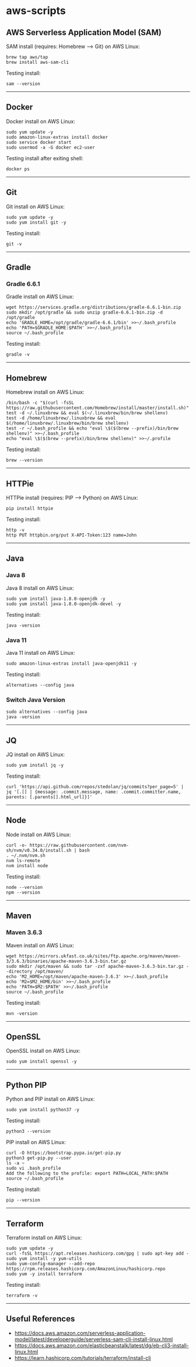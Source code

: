# aws-scripts

## AWS Serverless Application Model (SAM)

SAM install (requires: Homebrew --> Git) on AWS Linux:

    brew tap aws/tap
    brew install aws-sam-cli
    
Testing install: 

    sam --version

***

## Docker

Docker install on AWS Linux:

    sudo yum update -y
    sudo amazon-linux-extras install docker
    sudo service docker start
    sudo usermod -a -G docker ec2-user
    
Testing install after exiting shell:

    docker ps

***

## Git

Git install on AWS Linux:

    sudo yum update -y
    sudo yum install git -y

Testing install:   

    git -v

***

## Gradle

### Gradle 6.6.1

Gradle install on AWS Linux:

    wget https://services.gradle.org/distributions/gradle-6.6.1-bin.zip 
    sudo mkdir /opt/gradle && sudo unzip gradle-6.6.1-bin.zip -d /opt/gradle
    echo 'GRADLE_HOME=/opt/gradle/gradle-6.6.1/bin' >>~/.bash_profile
    echo 'PATH=$GRADLE_HOME:$PATH' >>~/.bash_profile
    source ~/.bash_profile
 
 Testing install:
    
    gradle -v
    
***    
    
## Homebrew

Homebrew install on AWS Linux:

    /bin/bash -c "$(curl -fsSL https://raw.githubusercontent.com/Homebrew/install/master/install.sh)"
    test -d ~/.linuxbrew && eval $(~/.linuxbrew/bin/brew shellenv)
    test -d /home/linuxbrew/.linuxbrew && eval $(/home/linuxbrew/.linuxbrew/bin/brew shellenv)
    test -r ~/.bash_profile && echo "eval \$($(brew --prefix)/bin/brew shellenv)" >>~/.bash_profile
    echo "eval \$($(brew --prefix)/bin/brew shellenv)" >>~/.profile
    
Testing install:

    brew --version

***

## HTTPie

HTTPie install (requires: PIP --> Python) on AWS Linux:

    pip install httpie
    
Testing install:

    http -v
    http PUT httpbin.org/put X-API-Token:123 name=John

***

## Java

### Java 8

Java 8 install on AWS Linux:

    sudo yum install java-1.8.0-openjdk -y
    sudo yum install java-1.8.0-openjdk-devel -y

Testing install:

    java -version

### Java 11

Java 11 install on AWS Linux:

    sudo amazon-linux-extras install java-openjdk11 -y

Testing install:

    alternatives --config java
    
### Switch Java Version

    sudo alternatives --config java
    java -version
    
***

## JQ

JQ install on AWS Linux:

    sudo yum install jq -y
    
Testing install:

    curl 'https://api.github.com/repos/stedolan/jq/commits?per_page=5' | jq '[.[] | {message: .commit.message, name: .commit.committer.name, parents: [.parents[].html_url]}]'

***

## Node

Node install on AWS Linux:

    curl -o- https://raw.githubusercontent.com/nvm-sh/nvm/v0.34.0/install.sh | bash
    . ~/.nvm/nvm.sh
    nvm ls-remote
    nvm install node

Testing install:

    node --version
    npm --version

***

## Maven

### Maven 3.6.3

Maven install on AWS Linux:

    wget https://mirrors.ukfast.co.uk/sites/ftp.apache.org/maven/maven-3/3.6.3/binaries/apache-maven-3.6.3-bin.tar.gz
    sudo mkdir /opt/maven && sudo tar -zxf apache-maven-3.6.3-bin.tar.gz --directory /opt/maven/
    echo 'M2_HOME=/opt/maven/apache-maven-3.6.3' >>~/.bash_profile
    echo 'M2=$M2_HOME/bin' >>~/.bash_profile
    echo 'PATH=$M2:$PATH' >>~/.bash_profile
    source ~/.bash_profile
    
Testing install:

    mvn -version
    
***
    
## OpenSSL

OpenSSL install on AWS Linux:
	
	sudo yum install openssl -y

***

## Python PIP

Python and PIP install on AWS Linux:

    sudo yum install python37 -y
  
Testing install:

    python3 --version
    
PIP install on AWS Linux:

    curl -O https://bootstrap.pypa.io/get-pip.py
    python3 get-pip.py --user
    ls -a ~
    sudo vi .bash_profile
    Add the following to the profile: export PATH=LOCAL_PATH:$PATH
    source ~/.bash_profile

Testing install:

    pip --version

***

## Terraform

Terraform install on AWS Linux:

    sudo yum update -y
    curl -fsSL https://apt.releases.hashicorp.com/gpg | sudo apt-key add -
    sudo yum install -y yum-utils
    sudo yum-config-manager --add-repo https://rpm.releases.hashicorp.com/AmazonLinux/hashicorp.repo
    sudo yum -y install terraform   
    
Testing install:    
    
    terraform -v
    
***    

## Useful References

- https://docs.aws.amazon.com/serverless-application-model/latest/developerguide/serverless-sam-cli-install-linux.html
- https://docs.aws.amazon.com/elasticbeanstalk/latest/dg/eb-cli3-install-linux.html
- https://learn.hashicorp.com/tutorials/terraform/install-cli
